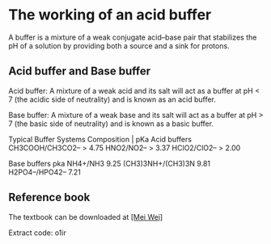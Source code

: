 # The working of an acid buffer

A buffer is a mixture of a weak conjugate acid–base pair that stabilizes the pH of a solution by providing both a source and a sink for protons.

## Acid buffer and Base buffer

Acid buffer: A mixture of a weak acid and its salt will act as a buffer at pH < 7 (the acidic side of neutrality) and is known as an acid buffer. 

Base buffer: A mixture of a weak base and its salt will act as a buffer at pH > 7 (the basic side of neutrality) and is known as a basic buffer. 

Typical Buffer Systems
Composition                    |                                  pKa
Acid buffers
CH3COOH/CH3CO2–                >                                4.75
HNO2/NO2–                      >                               3.37
HClO2/ClO2–                    >                               2.00

Base buffers                                                    pka
NH4+/NH3                                                       9.25
(CH3)3NH+/(CH3)3N                                              9.81
H2PO4–/HPO42–                                                  7.21

## Reference book

The textbook can be downloaded at [[Mei Wei]](https://pan.baidu.com/s/1VItr6GWSgxHdQaoQllxnaA) 

Extract code: o1ir
